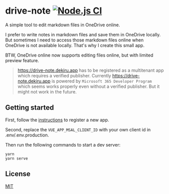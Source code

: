 # drive-note [![Node.js CI](https://github.com/Frederick-S/drive-note/actions/workflows/build.yml/badge.svg?branch=main)](https://github.com/Frederick-S/drive-note/actions/workflows/build.yml)
A simple tool to edit markdown files in OneDrive online. 

I prefer to write notes in markdown files and save them in OneDrive locally. But sometimes I need to access those markdown files online when OneDrive is not available locally. That's why I create this small app.

BTW, OneDrive online now supports editing files online, but with limited preview feature.

> https://drive-note.dekiru.app has to be registered as a multitenant app which requires a verified publisher. Currently https://drive-note.dekiru.app is powered by `Microsoft 365 Developer Program` which seems works properly even without a verified publisher. But it might not work in the future.

## Getting started
First, follow the [instructions](https://docs.microsoft.com/en-my/graph/auth-register-app-v2) to register a new app. 

Second, replace the `VUE_APP_MSAL_CLIENT_ID` with your own client id in .env/.env.production. 

Then run the following commands to start a dev server:

```
yarn
yarn serve
```

## License
[MIT](LICENSE)
